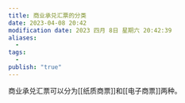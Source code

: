```yaml
---
title: 商业承兑汇票的分类
date: 2023-04-08 20:42
modification date: 2023 四月 8日 星期六 20:42:39
aliases:
  - 
tags:
  - 
publish: "true"
---
```


商业承兑汇票可以分为[[纸质商票]]和[[电子商票]]两种。
